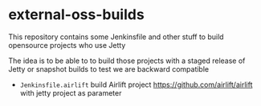 # external-oss-builds
This repository contains some Jenkinsfile and other stuff to build opensource projects who use Jetty

The idea is to be able to to build those projects with a staged release of Jetty or snapshot builds to test we are backward compatible

- `Jenkinsfile.airlift` build Airlift project https://github.com/airlift/airlift with jetty project as parameter

